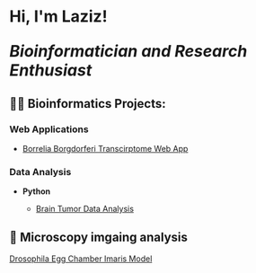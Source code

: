 <h1>Hi, I'm Laziz!<br/> 
  <p><i>Bioinformatician and Research Enthusiast</i></p>
</h1>

<h2>👨‍💻 Bioinformatics Projects:</h2>

<h3><b> Web Applications</b></h3>

  - [Borrelia Borgdorferi Transcirptome Web App](https://github.com/LazizAsamov/Borrelia-Burgdorferi-Transcriptome-Web-App)
<h3><b> Data Analysis</b></h3>

- <b>Python</b>

    - [Brain Tumor Data Analysis](https://github.com/LazizAsamov/Borrelia-Burgdorferi-Transcriptome-Web-App)


<h2>🔬 Microscopy imgaing analysis</h2>

<a href = 'https://youtu.be/N7jQKAFLfzQ'>Drosophila Egg Chamber Imaris Model</a>
